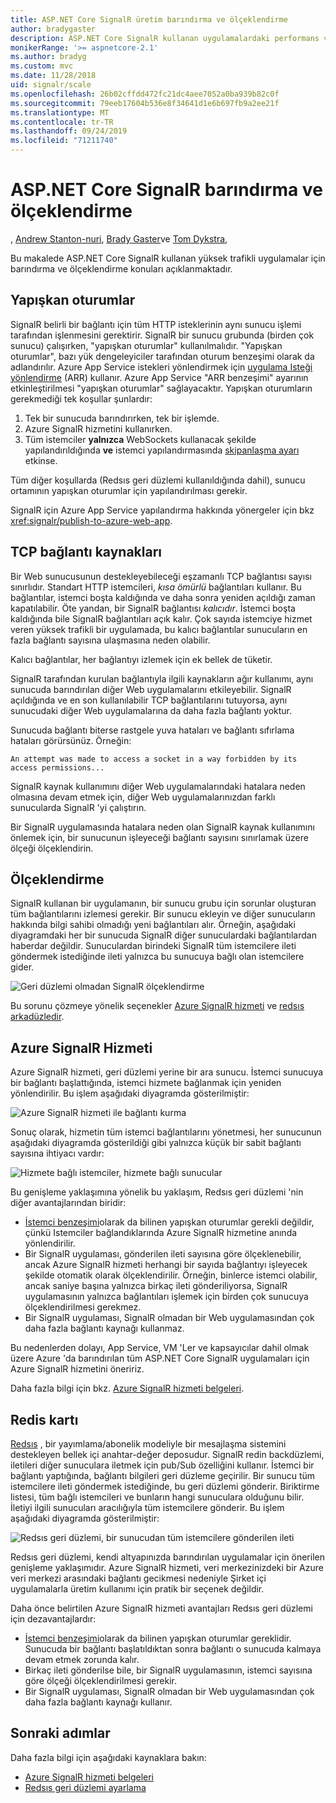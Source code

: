 ```yaml
---
title: ASP.NET Core SignalR üretim barındırma ve ölçeklendirme
author: bradygaster
description: ASP.NET Core SignalR kullanan uygulamalardaki performans ve ölçeklendirme sorunlarını nasıl önleyeceğinizi öğrenin.
monikerRange: '>= aspnetcore-2.1'
ms.author: bradyg
ms.custom: mvc
ms.date: 11/28/2018
uid: signalr/scale
ms.openlocfilehash: 26b02cffdd472fc21dc4aee7052a0ba939b82c0f
ms.sourcegitcommit: 79eeb17604b536e8f34641d1e6b697fb9a2ee21f
ms.translationtype: MT
ms.contentlocale: tr-TR
ms.lasthandoff: 09/24/2019
ms.locfileid: "71211740"
---
```

# <a name="aspnet-core-signalr-hosting-and-scaling"></a>ASP.NET Core SignalR barındırma ve ölçeklendirme

, [Andrew Stanton-nuri](https://twitter.com/anurse), [Brady Gaster](https://twitter.com/bradygaster)ve [Tom Dykstra](https://github.com/tdykstra),

Bu makalede ASP.NET Core SignalR kullanan yüksek trafikli uygulamalar için barındırma ve ölçeklendirme konuları açıklanmaktadır.

## <a name="sticky-sessions"></a>Yapışkan oturumlar

SignalR belirli bir bağlantı için tüm HTTP isteklerinin aynı sunucu işlemi tarafından işlenmesini gerektirir. SignalR bir sunucu grubunda (birden çok sunucu) çalışırken, "yapışkan oturumlar" kullanılmalıdır. "Yapışkan oturumlar", bazı yük dengeleyiciler tarafından oturum benzeşimi olarak da adlandırılır. Azure App Service istekleri yönlendirmek için [uygulama Isteği yönlendirme](https://docs.microsoft.com/iis/extensions/planning-for-arr/application-request-routing-version-2-overview) (ARR) kullanır. Azure App Service "ARR benzeşimi" ayarının etkinleştirilmesi "yapışkan oturumlar" sağlayacaktır. Yapışkan oturumların gerekmediği tek koşullar şunlardır:

1. Tek bir sunucuda barındırırken, tek bir işlemde.
1. Azure SignalR hizmetini kullanırken.
1. Tüm istemciler **yalnızca** WebSockets kullanacak şekilde yapılandırıldığında **ve** istemci yapılandırmasında [skipanlaşma ayarı](xref:signalr/configuration#configure-additional-options) etkinse.

Tüm diğer koşullarda (Redsıs geri düzlemi kullanıldığında dahil), sunucu ortamının yapışkan oturumlar için yapılandırılması gerekir.

SignalR için Azure App Service yapılandırma hakkında yönergeler için bkz <xref:signalr/publish-to-azure-web-app>.

## <a name="tcp-connection-resources"></a>TCP bağlantı kaynakları

Bir Web sunucusunun destekleyebileceği eşzamanlı TCP bağlantısı sayısı sınırlıdır. Standart HTTP istemcileri, *kısa ömürlü* bağlantıları kullanır. Bu bağlantılar, istemci boşta kaldığında ve daha sonra yeniden açıldığı zaman kapatılabilir. Öte yandan, bir SignalR bağlantısı *kalıcıdır*. İstemci boşta kaldığında bile SignalR bağlantıları açık kalır. Çok sayıda istemciye hizmet veren yüksek trafikli bir uygulamada, bu kalıcı bağlantılar sunucuların en fazla bağlantı sayısına ulaşmasına neden olabilir.

Kalıcı bağlantılar, her bağlantıyı izlemek için ek bellek de tüketir.

SignalR tarafından kurulan bağlantıyla ilgili kaynakların ağır kullanımı, aynı sunucuda barındırılan diğer Web uygulamalarını etkileyebilir. SignalR açıldığında ve en son kullanılabilir TCP bağlantılarını tutuyorsa, aynı sunucudaki diğer Web uygulamalarına da daha fazla bağlantı yoktur.

Sunucuda bağlantı biterse rastgele yuva hataları ve bağlantı sıfırlama hataları görürsünüz. Örneğin:

```
An attempt was made to access a socket in a way forbidden by its access permissions...
```

SignalR kaynak kullanımını diğer Web uygulamalarındaki hatalara neden olmasına devam etmek için, diğer Web uygulamalarınızdan farklı sunucularda SignalR 'yi çalıştırın.

Bir SignalR uygulamasında hatalara neden olan SignalR kaynak kullanımını önlemek için, bir sunucunun işleyeceği bağlantı sayısını sınırlamak üzere ölçeği ölçeklendirin.

## <a name="scale-out"></a>Ölçeklendirme

SignalR kullanan bir uygulamanın, bir sunucu grubu için sorunlar oluşturan tüm bağlantılarını izlemesi gerekir. Bir sunucu ekleyin ve diğer sunucuların hakkında bilgi sahibi olmadığı yeni bağlantıları alır. Örneğin, aşağıdaki diyagramdaki her bir sunucuda SignalR diğer sunuculardaki bağlantılardan haberdar değildir. Sunuculardan birindeki SignalR tüm istemcilere ileti göndermek istediğinde ileti yalnızca bu sunucuya bağlı olan istemcilere gider.

![Geri düzlemi olmadan SignalR ölçeklendirme](scale/_static/scale-no-backplane.png)

Bu sorunu çözmeye yönelik seçenekler [Azure SignalR hizmeti](#azure-signalr-service) ve [redsıs arkadüzledir](#redis-backplane).

## <a name="azure-signalr-service"></a>Azure SignalR Hizmeti

Azure SignalR hizmeti, geri düzlemi yerine bir ara sunucu. İstemci sunucuya bir bağlantı başlattığında, istemci hizmete bağlanmak için yeniden yönlendirilir. Bu işlem aşağıdaki diyagramda gösterilmiştir:

![Azure SignalR hizmeti ile bağlantı kurma](scale/_static/azure-signalr-service-one-connection.png)

Sonuç olarak, hizmetin tüm istemci bağlantılarını yönetmesi, her sunucunun aşağıdaki diyagramda gösterildiği gibi yalnızca küçük bir sabit bağlantı sayısına ihtiyacı vardır:

![Hizmete bağlı istemciler, hizmete bağlı sunucular](scale/_static/azure-signalr-service-multiple-connections.png)

Bu genişleme yaklaşımına yönelik bu yaklaşım, Redsıs geri düzlemi 'nin diğer avantajlarından biridir:

* [İstemci benzeşimi](/iis/extensions/configuring-application-request-routing-arr/http-load-balancing-using-application-request-routing#step-3---configure-client-affinity)olarak da bilinen yapışkan oturumlar gerekli değildir, çünkü Istemciler bağlandıklarında Azure SignalR hizmetine anında yönlendirilir.
* Bir SignalR uygulaması, gönderilen ileti sayısına göre ölçeklenebilir, ancak Azure SignalR hizmeti herhangi bir sayıda bağlantıyı işleyecek şekilde otomatik olarak ölçeklendirilir. Örneğin, binlerce istemci olabilir, ancak saniye başına yalnızca birkaç ileti gönderiliyorsa, SignalR uygulamasının yalnızca bağlantıları işlemek için birden çok sunucuya ölçeklendirilmesi gerekmez.
* Bir SignalR uygulaması, SignalR olmadan bir Web uygulamasından çok daha fazla bağlantı kaynağı kullanmaz.

Bu nedenlerden dolayı, App Service, VM 'Ler ve kapsayıcılar dahil olmak üzere Azure 'da barındırılan tüm ASP.NET Core SignalR uygulamaları için Azure SignalR hizmetini öneririz.

Daha fazla bilgi için bkz. [Azure SignalR hizmeti belgeleri](/azure/azure-signalr/signalr-overview).

## <a name="redis-backplane"></a>Redis kartı

[Redsıs](https://redis.io/) , bir yayımlama/abonelik modeliyle bir mesajlaşma sistemini destekleyen bellek içi anahtar-değer deposudur. SignalR redin backdüzlemi, iletileri diğer sunuculara iletmek için pub/Sub özelliğini kullanır. İstemci bir bağlantı yaptığında, bağlantı bilgileri geri düzleme geçirilir. Bir sunucu tüm istemcilere ileti göndermek istediğinde, bu geri düzlemi gönderir. Biriktirme listesi, tüm bağlı istemcileri ve bunların hangi sunuculara olduğunu bilir. İletiyi ilgili sunucuları aracılığıyla tüm istemcilere gönderir. Bu işlem aşağıdaki diyagramda gösterilmiştir:

![Redsıs geri düzlemi, bir sunucudan tüm istemcilere gönderilen ileti](scale/_static/redis-backplane.png)

Redsıs geri düzlemi, kendi altyapınızda barındırılan uygulamalar için önerilen genişleme yaklaşımıdır. Azure SignalR hizmeti, veri merkezinizdeki bir Azure veri merkezi arasındaki bağlantı gecikmesi nedeniyle Şirket içi uygulamalarla üretim kullanımı için pratik bir seçenek değildir.

Daha önce belirtilen Azure SignalR hizmeti avantajları Redsıs geri düzlemi için dezavantajlardır:

* [İstemci benzeşimi](/iis/extensions/configuring-application-request-routing-arr/http-load-balancing-using-application-request-routing#step-3---configure-client-affinity)olarak da bilinen yapışkan oturumlar gereklidir. Sunucuda bir bağlantı başlatıldıktan sonra bağlantı o sunucuda kalmaya devam etmek zorunda kalır.
* Birkaç ileti gönderilse bile, bir SignalR uygulamasının, istemci sayısına göre ölçeği ölçeklendirilmesi gerekir.
* Bir SignalR uygulaması, SignalR olmadan bir Web uygulamasından çok daha fazla bağlantı kaynağı kullanır.

## <a name="next-steps"></a>Sonraki adımlar

Daha fazla bilgi için aşağıdaki kaynaklara bakın:

* [Azure SignalR hizmeti belgeleri](/azure/azure-signalr/signalr-overview)
* [Redsıs geri düzlemi ayarlama](xref:signalr/redis-backplane)
